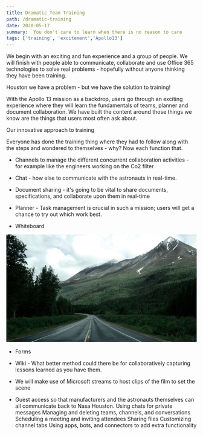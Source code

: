 ```yaml
---
title: Dramatic Team Training
path: /dramatic-training
date: 2020-05-17
summary:  You don't care to learn when there is no reason to care  
tags: ['training', 'excitement','Apollo13']
---
```



We begin with an exciting and fun experience and a group of people. We will finish with people able to communicate, collaborate and use Office 365 technologies to solve real problems - hopefully without anyone thinking they have been training.

Houston we have a problem - but we have the solution to training!

With the Apollo 13 mission as a backdrop, users go through an exciting experience where they will learn the fundamentals of teams, planner and document collaboration. We have built the content around those things we know are the things that users most often ask about.

Our innovative approach to training 

Everyone has done the training thing where they had to follow along with the steps and wondered to themselves - why? Now each function that. 

* Channels to manage the different concurrent collaboration activities - for example like the engineers working on the Co2 filter 
* Chat - how else to communicate with the astronauts in real-time.
* Document sharing - it's going to be vital to share documents, specifications, and collaborate upon them in real-time
* Planner  - Task management is crucial in such a mission; users will get a chance to try out which work best. 




* Whiteboard 

![background](./images/blog_bg_4.jpg)

 

* Forms



* Wiki -  What better method could there be for collaboratively capturing lessons learned as you have them. 
* We will make use of Microsoft streams to host clips of the film to set the scene 
* Guest access so that manufacturers and the astronauts themselves can all communicate back to Nasa Houston.
Using chats for private messages
Managing and deleting teams, channels, and conversations
Scheduling a meeting and inviting attendees
Sharing files
Customizing channel tabs
Using apps, bots, and connectors to add extra functionality